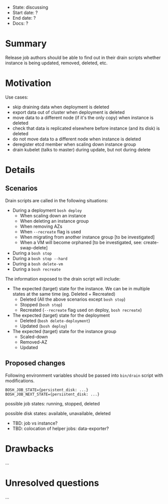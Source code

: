 - State: discussing
- Start date: ?
- End date: ?
- Docs: ?

# Summary

Release job authors should be able to find out in their drain scripts whether instance is being updated, removed, deleted, etc.

# Motivation

Use cases:

- skip draining data when deployment is deleted
- export data out of cluster when deployment is deleted
- move data to a different node (if it's the only copy) when instance is deleted
- check that data is replicated elsewhere before instance (and its disk) is deleted
- do not move data to a different node when instance is deleted
- deregister etcd member when scaling down instance group
- drain kubelet (talks to master) during update, but not during delete

# Details

## Scenarios

Drain scripts are called in the following situations:
- During a deployment `bosh deploy`
  - When scaling down an instance
  - When deleting an instance group
  - When removing AZs
  - When `--recreate` flag is used
  - When migrating from another instance group [to be investigated]
  - When a VM will become orphaned [to be investigated, see: create-swap-delete]
- During a `bosh stop`
- During a `bosh stop --hard`
- During a `bosh delete-vm`
- During a `bosh recreate`

The information exposed to the drain script will include:
- The expected (target) state for the instance. We can be in multiple states at the same time (eg. Deleted + Recreated)
  - Deleted (All the above scenarios except `bosh stop`)
  - Stopped (`bosh stop`)
  - Recreated (`--recreate` flag used on deploy, `bosh recreate`)
- The expected (target) state for the deployment
  - Deleted (`bosh delete-deployment`)
  - Updated (`bosh deploy`)
- The expected (target) state for the instance group
  - Scaled-down
  - Removed-AZ
  - Updated

## Proposed changes

Following environment variables should be passed into `bin/drain` script with modifications.

```
BOSH_JOB_STATE={persistent_disk: ...}
BOSH_JOB_NEXT_STATE={persistent_disk: ...}
```

possible job states: running, stopped, deleted

possible disk states: available, unavailable, deleted

- TBD: job vs instance?
- TBD: colocation of helper jobs: data-exporter?

# Drawbacks

...

# Unresolved questions

...
